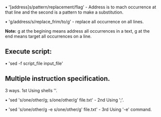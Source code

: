 • '[address]s/pattern/replacement/flag' - Address is to mach occurrence at that line and the second is a pattern to make a substitution. 

• 'g/address/s/replace_frim/to/g' - replace all occurrence on all lines. 

**Note:** g at the begining means address all occurrences in a text, g at the end means target all occurrences on a line. 

## Execute script:
• 'sed -f script_file input_file'

## Multiple instruction specification.
3 ways. 
1st Using shells '\'. 

• 'sed 's/one/other/g; s/one/other/g' file.txt' - 2nd Using ';'.

• 'sed 's/one/other/g -e s/one/other/g' file.txt' - 3rd Using '-e' command.